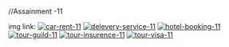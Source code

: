 //Assainment -11


img link: 
<a href="https://ibb.co/7gBLNNQ"><img src="https://i.ibb.co/gvQhFFd/car-rent-11.jpg" alt="car-rent-11" border="0"></a>
<a href="https://ibb.co/pfzPg08"><img src="https://i.ibb.co/5r89dMy/delevery-service-11.jpg" alt="delevery-service-11" border="0"></a>
<a href="https://ibb.co/C1Zq24Z"><img src="https://i.ibb.co/qyfz5hf/hotel-booking-11.jpg" alt="hotel-booking-11" border="0"></a>
<a href="https://ibb.co/Qn5GxT9"><img src="https://i.ibb.co/FJPtdy6/tour-guild-11.jpg" alt="tour-guild-11" border="0"></a>
<a href="https://ibb.co/tQGgVN4"><img src="https://i.ibb.co/5G0mbz6/tour-insurence-11.jpg" alt="tour-insurence-11" border="0"></a>
<a href="https://ibb.co/thFqc1K"><img src="https://i.ibb.co/6ZLHbqw/tour-visa-11.jpg" alt="tour-visa-11" border="0"></a>